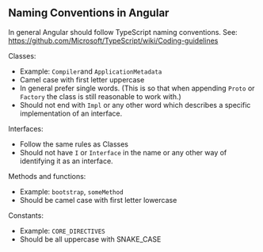 Naming Conventions in Angular
---

In general Angular should follow TypeScript naming conventions.
See: https://github.com/Microsoft/TypeScript/wiki/Coding-guidelines


Classes:
  - Example: `Compiler`and `ApplicationMetadata`
  - Camel case with first letter uppercase
  - In general prefer single words. (This is so that when appending `Proto` or `Factory` the class 
    is still reasonable to work with.)
  - Should not end with `Impl` or any other word which describes a specific implementation of an 
    interface.
  
  
Interfaces:
  - Follow the same rules as Classes 
  - Should not have `I` or `Interface` in the name or any other way of identifying it as an interface.

  
Methods and functions:
  - Example: `bootstrap`, `someMethod`
  - Should be camel case with first letter lowercase


Constants:
  - Example: `CORE_DIRECTIVES`
  - Should be all uppercase with SNAKE_CASE



